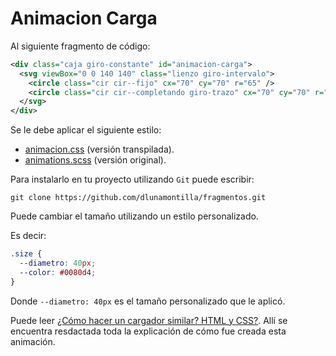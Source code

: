 # Animacion Carga

Al siguiente fragmento de código:

```xml
<div class="caja giro-constante" id="animacion-carga">
  <svg viewBox="0 0 140 140" class="lienzo giro-intervalo">
    <circle class="cir cir--fijo" cx="70" cy="70" r="65" />
    <circle class="cir cir--completando giro-trazo" cx="70" cy="70" r="65" />
  </svg>
</div>
```

Se le debe aplicar el siguiente estilo:

- [animacion.css](animacion.css) (versión transpilada).
- [animations.scss](animations.scss) (versión original).

Para instalarlo en tu proyecto utilizando `Git` puede escribir:

```shell
git clone https://github.com/dlunamontilla/fragmentos.git
```

Puede cambiar el tamaño utilizando un estilo personalizado.

Es decir:

```css
.size {
  --diametro: 40px;
  --color: #0080d4;
}
```

Donde `--diametro: 40px` es el tamaño personalizado que le aplicó. 

Puede leer [¿Cómo hacer un cargador similar? HTML y CSS?][explicacion]. Allí se encuentra resdactada toda la explicación de cómo fue creada esta animación.

[explicacion]: https://es.stackoverflow.com/questions/329419/c%c3%b3mo-hacer-un-cargador-similar-html-y-css/331211#331211 "¿Cómo hacer un cargador similar? HTML y CSS"
